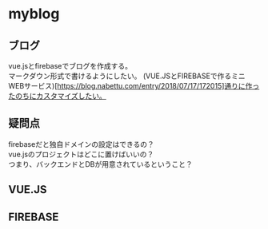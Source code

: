 # myblog

## ブログ
vue.jsとfirebaseでブログを作成する。  
マークダウン形式で書けるようにしたい。
(VUE.JSとFIREBASEで作るミニWEBサービス)[https://blog.nabettu.com/entry/2018/07/17/172015]通りに作ったのちにカスタマイズしたい。

## 疑問点
firebaseだと独自ドメインの設定はできるの？  
vue.jsのプロジェクトはどこに置けばいいの？  
つまり、バックエンドとDBが用意されているということ？  

## VUE.JS


## FIREBASE


